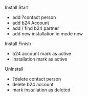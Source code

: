 
Install Start
- add ?contact person
- add b24 Account
- add / find b24 partner
- add new installation in mode new

Install Finish
- b24 account mark as active 
- installation mark as active

Uninstall
- ?delete contact person
- delete b24 account
- mark installation as deleted